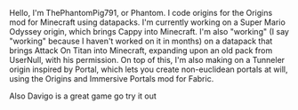 Hello, I'm ThePhantomPig791, or Phantom. I code origins for the Origins mod for Minecraft using datapacks.
I'm currently working on a Super Mario Odyssey origin, which brings Cappy into Minecraft.
I'm also "working" (I say "working" because I haven't worked on it in months) on a datapack that brings Attack On Titan into Minecraft, expanding upon an old pack from UserNull, with his permission.
On top of this, I'm also making on a Tunneler origin inspired by Portal, which lets you create non-euclidean portals at will, using the Origins and Immersive Portals mod for Fabric.


Also Davigo is a great game go try it out
